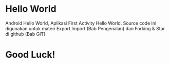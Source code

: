 # Hello World

Android Hello World, Aplikasi First Activity Hello World. Source code ini digunakan untuk materi Export Import (Bab Pengenalan)
dan Forking & Star di github (Bab GIT)

# Good Luck!
